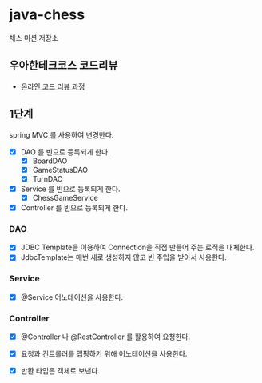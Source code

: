 # java-chess

체스 미션 저장소

## 우아한테크코스 코드리뷰

- [온라인 코드 리뷰 과정](https://github.com/woowacourse/woowacourse-docs/blob/master/maincourse/README.md)

## 1단계

spring MVC 를 사용하여 변경한다.

- [x] DAO 를 빈으로 등록되게 한다.
  - [x] BoardDAO
  - [x] GameStatusDAO
  - [x] TurnDAO
- [x] Service 를 빈으로 등록되게 한다.
  - [x] ChessGameService
- [x] Controller 를 빈으로 등록되게 한다.

### DAO
- [x] JDBC Template을 이용하여 Connection을 직접 만들어 주는 로직을 대체한다.
- [x] JdbcTemplate는 매번 새로 생성하지 않고 빈 주입을 받아서 사용한다.

### Service
- [x] @Service 어노테이션을 사용한다.

### Controller
- [x] @Controller 나 @RestController 를 활용하여 요청한다.
- [x] 요청과 컨트롤러를 맵핑하기 위해 어노테이션을 사용한다. 
- [x] 반환 타입은 객체로 보낸다. 

